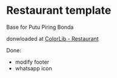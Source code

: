 # Restaurant template
Base for Putu Piring Bonda

donwloaded at [ColorLib - Restaurant](https://colorlib.com/wp/template/restaurant/)

Done:
- modify footer
- whatsapp icon
